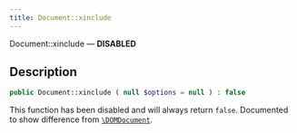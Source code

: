 ```yaml
---
title: Document::xinclude
---
```


Document::xinclude — **DISABLED**

## Description ##

```php
public Document::xinclude ( null $options = null ) : false
```

This function has been disabled and will always return `false`. Documented to show difference from [`\DOMDocument`](https://www.php.net/manual/en/class.domdocument.php).